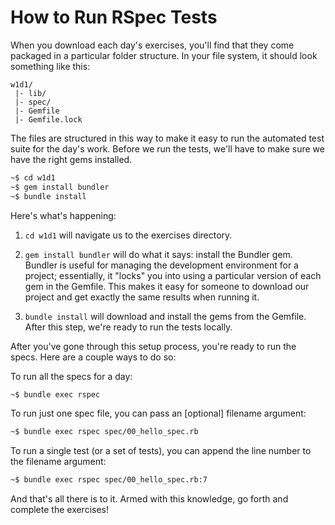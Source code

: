 # How to Run RSpec Tests

When you download each day's exercises, you'll find that they come
packaged in a particular folder structure. In your file system, it
should look something like this:

```
w1d1/
 |- lib/
 |- spec/
 |- Gemfile
 |- Gemfile.lock
```

The files are structured in this way to make it easy to run the
automated test suite for the day's work. Before we run the tests, we'll
have to make sure we have the right gems installed.

```sh
~$ cd w1d1
~$ gem install bundler
~$ bundle install
```

Here's what's happening:
1. `cd w1d1` will navigate us to the exercises directory.

2. `gem install bundler` will do what it says: install the Bundler gem.
   Bundler is useful for managing the development environment for a
   project; essentially, it "locks" you into using a particular version
   of each gem in the Gemfile. This makes it easy for someone to
   download our project and get exactly the same results when running
   it.

3. `bundle install` will download and install the gems from the Gemfile.
   After this step, we're ready to run the tests locally.

After you've gone through this setup process, you're ready to run the
specs. Here are a couple ways to do so:

To run all the specs for a day:

```sh
~$ bundle exec rspec
```

To run just one spec file, you can pass an [optional] filename argument:

```sh
~$ bundle exec rspec spec/00_hello_spec.rb
```

To run a single test (or a set of tests), you can append the line number
to the filename argument:

```sh
~$ bundle exec rspec spec/00_hello_spec.rb:7
```

And that's all there is to it. Armed with this knowledge, go forth and
complete the exercises!
